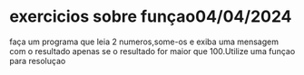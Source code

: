 # exercicios sobre funçao04/04/2024

faça um programa que leia 2 numeros,some-os e exiba uma mensagem com o
resultado apenas se o resultado for maior que 100.Utilize uma funçao para resoluçao
